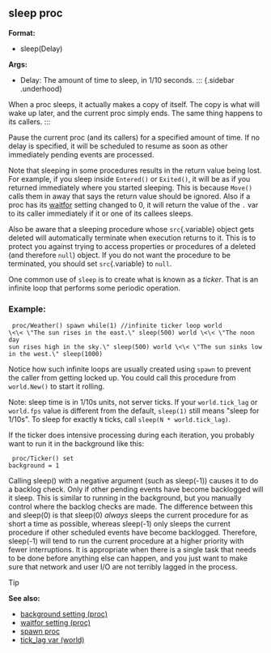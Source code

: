 ## sleep proc

<!-- -->
**Format:**
+   sleep(Delay)
<!-- -->
**Args:**
+   Delay: The amount of time to sleep, in 1/10 seconds.
::: {.sidebar .underhood}


When a proc sleeps, it actually makes a copy of itself. The
copy is what will wake up later, and the current proc simply ends. The
same thing happens to its callers.
:::


Pause the current proc (and its callers) for a specified amount
of time. If no delay is specified, it will be scheduled to resume as
soon as other immediately pending events are processed. 

Note
that sleeping in some procedures results in the return value being lost.
For example, if you sleep inside `Entered()` or `Exited()`, it will be
as if you returned immediately where you started sleeping. This is
because `Move()` calls them in away that says the return value should be
ignored. Also if a proc has its [waitfor](/ref/proc/set/waitfor.md)
setting changed to 0, it will return the value of the `.` var to its
caller immediately if it or one of its callees sleeps. 

Also be
aware that a sleeping procedure whose `src`{.variable} object gets
deleted will automatically terminate when execution returns to it. This
is to protect you against trying to access properties or procedures of a
deleted (and therefore `null`) object. If you do not want the procedure
to be terminated, you should set `src`{.variable} to `null`.


One common use of `sleep` is to create what is known as a
*ticker*. That is an infinite loop that performs some periodic
operation.
### Example:

```
 proc/Weather() spawn while(1) //infinite ticker loop world
\<\< \"The sun rises in the east.\" sleep(500) world \<\< \"The noon day
sun rises high in the sky.\" sleep(500) world \<\< \"The sun sinks low
in the west.\" sleep(1000) 
```
 

Notice how such infinite
loops are usually created using `spawn` to prevent the caller from
getting locked up. You could call this procedure from `world.New()` to
start it rolling. 

Note: sleep time is in 1/10s units, not
server ticks. If your `world.tick_lag` or `world.fps` value is different
from the default, `sleep(1)` still means \"sleep for 1/10s\". To sleep
for exactly `N` ticks, call `sleep(N * world.tick_lag)`. 

If the
ticker does intensive processing during each iteration, you probably
want to run it in the background like this: 
```
 proc/Ticker() set
background = 1 
```
 

Calling sleep() with a negative
argument (such as sleep(-1)) causes it to do a backlog check. Only if
other pending events have become backlogged will it sleep. This is
similar to running in the background, but you manually control where the
backlog checks are made. The difference between this and sleep(0) is
that sleep(0) *always* sleeps the current procedure for as short a time
as possible, whereas sleep(-1) only sleeps the current procedure if
other scheduled events have become backlogged. Therefore, sleep(-1) will
tend to run the current procedure at a higher priority with fewer
interruptions. It is appropriate when there is a single task that needs
to be done before anything else can happen, and you just want to make
sure that network and user I/O are not terribly lagged in the process.

> [!TIP] 
> **See also:**
> +   [background setting (proc)](/ref/proc/set/background.md) 
> +   [waitfor setting (proc)](/ref/proc/set/waitfor.md) 
> +   [spawn proc](/ref/proc/spawn.md) 
> +   [tick_lag var (world)](/ref/world/var/tick_lag.md) 